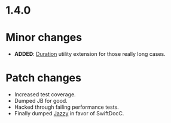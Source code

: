 # 1.4.0

# Minor changes

* **ADDED**: [Duration](https://developer.apple.com/documentation/swift/duration) utility extension for those really long cases.

# Patch changes

* Increased test coverage.
* Dumped JB for good.
* Hacked through failing performance tests.
* Finally dumped [Jazzy](https://github.com/realm/jazzy) in favor of SwiftDocC.
